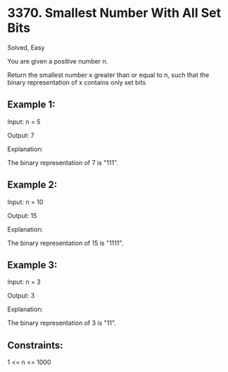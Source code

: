 # 3370. Smallest Number With All Set Bits
Solved, Easy  

You are given a positive number n.  

Return the smallest number x greater than or equal to n, such that the binary representation of x contains only set bits  
 
 

Example 1:
---
Input: n = 5  

Output: 7  

Explanation:  

The binary representation of 7 is "111".  

Example 2:
---
Input: n = 10  

Output: 15  

Explanation:  

The binary representation of 15 is "1111".  

Example 3:
---
Input: n = 3  

Output: 3  
 
Explanation:  

The binary representation of 3 is "11".   

 

Constraints:
---
1 <= n <= 1000
 
